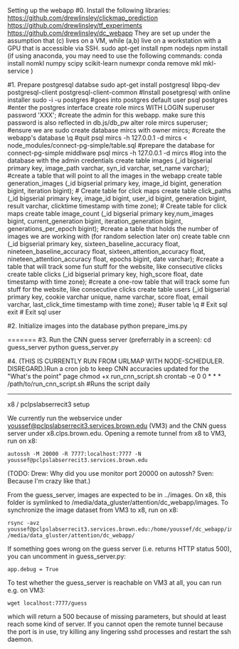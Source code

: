 Setting up the webapp
#0. Install the following libraries:
	https://github.com/drewlinsley/clickmap_prediction
	https://github.com/drewlinsley/tf_experiments
	https://github.com/drewlinsley/dc_webapp
	They are set up under the assumption that (c) lives on a VM, while (a,b) live on a workstation with a GPU that is accessible via SSH.
	sudo apt-get install npm nodejs
	npm install
        (if using anaconda, you may need to use the following commands:
        conda install nomkl numpy scipy scikit-learn numexpr
        conda remove mkl mkl-service
        )


#1. Prepare postgresql databse
	sudo apt-get install postgresql libpq-dev postgresql-client postgresql-client-common #Install posetgresql with online installer
	sudo -i -u postgres #goes into postgres default user
	psql postgres #enter the postgres interface
	create role mircs WITH LOGIN superuser password 'XXX'; #create the admin for this webapp. make sure this password is also reflected in db.js/db_pw
	alter role mircs superuser; #ensure we are sudo
	create database mircs with owner mircs; #create the webapp's database
	\q #quit
	psql mircs -h 127.0.0.1 -d mircs < node_modules/connect-pg-simple/table.sql #prepare the database for connect-pg-simple middlware
	psql mircs -h 127.0.0.1 -d mircs #log into the database with the admin credentials
	create table images (_id bigserial primary key, image_path varchar, syn_id varchar, set_name varchar); #create a table that will point to all the images in the webapp
	create table generation_images (_id bigserial primary key, image_id bigint, generation bigint, iteration bigint); # Create table for click maps
	create table click_paths (_id bigserial primary key, image_id bigint, user_id bigint, generation bigint, result varchar, clicktime timestamp with time zone); # Create table for click maps
	create table image_count (_id bigserial primary key,num_images bigint, current_generation bigint, iteration_generation bigint, generations_per_epoch bigint); #create a table that holds the number of images we are working with (for random selection later on)
	create table cnn (_id bigserial primary key, sixteen_baseline_accuracy float, nineteen_baseline_accuracy float, sixteen_attention_accuracy float, nineteen_attention_accuracy float, epochs bigint, date varchar); #create a table that will track some fun stuff for the website, like consecutive clicks
	create table clicks (_id bigserial primary key, high_score float, date timestamp with time zone); #create a one-row table that will track some fun stuff for the website, like consecutive clicks
	create table users (_id bigserial primary key, cookie varchar unique, name varchar, score float, email varchar, last_click_time timestamp with time zone); #user table
	\q # Exit sql
	exit # Exit sql user

#2. Initialize images into the database
	python prepare_ims.py

=======
#3. Run the CNN guess server (preferrably in a screen):
	cd guess_server
	python guess_server.py

#4.  (THIS IS CURRENTLY RUN FROM URLMAP WITH NODE-SCHEDULER. DISREGARD.)Run a cron job to keep CNN accuracies updated for the "What's the point" page
	chmod +x run_cnn_script.sh
	crontab -e
	0 0 * * * /path/to/run_cnn_script.sh #Runs the script daily	

---

x8 / pclpslabserrecit3 setup

We currently run the webservice under youssef@pclpslabserrecit3.services.brown.edu (VM3) and the CNN guess server under x8.clps.brown.edu.
Opening a remote tunnel from x8 to VM3, run on x8:

	autossh -M 20000 -R 7777:localhost:7777 -N youssef@pclpslabserrecit3.services.brown.edu

(TODO: Drew: Why did you use monitor port 20000 on autossh? Sven: Because I'm crazy like that.)

From the guess_server, images are expected to be in ../images. On x8, this folder is symlinked to /media/data_gluster/attention/dc_webapp/images.
To synchronize the image dataset from VM3 to x8, run on x8:

	rsync -avz youssef@pclpslabserrecit3.services.brown.edu:/home/youssef/dc_webapp/images /media/data_gluster/attention/dc_webapp/


If something goes wrong on the guess server (i.e. returns HTTP status 500), you can uncomment in guess_server.py:

	app.debug = True

To test whether the guess_server is reachable on VM3 at all, you can run e.g. on VM3:

	wget localhost:7777/guess

which will return a 500 because of missing parameters, but should at least reach some kind of server. If you cannot open the remote tunnel because the port is in use, try killing any lingering sshd processes and restart the ssh daemon.
